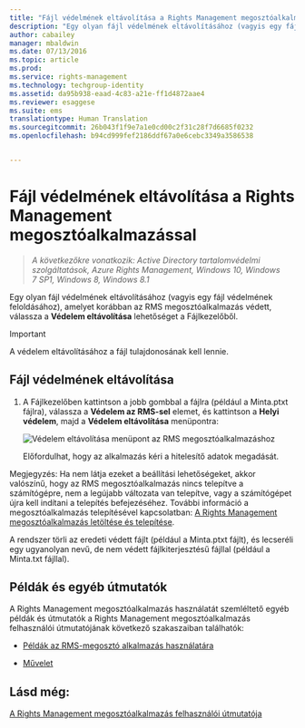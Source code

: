 ```yaml
---
title: "Fájl védelmének eltávolítása a Rights Management megosztóalkalmazással | Azure RMS"
description: "Egy olyan fájl védelmének eltávolításához (vagyis egy fájl védelmének feloldásához), amelyet korábban az RMS megosztóalkalmazás védett, válassza a Védelem eltávolítása lehetőséget a Fájlkezelőből."
author: cabailey
manager: mbaldwin
ms.date: 07/13/2016
ms.topic: article
ms.prod: 
ms.service: rights-management
ms.technology: techgroup-identity
ms.assetid: da95b938-eaad-4c83-a21e-ff1d4872aae4
ms.reviewer: esaggese
ms.suite: ems
translationtype: Human Translation
ms.sourcegitcommit: 26b043f1f9e7a1e0cd00c2f31c28f7d6685f0232
ms.openlocfilehash: b94cd999fef2186ddf67a0e6cebc3349a3586538


---
```


# Fájl védelmének eltávolítása a Rights Management megosztóalkalmazással

>*A következőkre vonatkozik: Active Directory tartalomvédelmi szolgáltatások, Azure Rights Management, Windows 10, Windows 7 SP1, Windows 8, Windows 8.1*

Egy olyan fájl védelmének eltávolításához (vagyis egy fájl védelmének feloldásához), amelyet korábban az RMS megosztóalkalmazás védett, válassza a **Védelem eltávolítása** lehetőséget a Fájlkezelőből.

> [!IMPORTANT]
> A védelem eltávolításához a fájl tulajdonosának kell lennie.

## Fájl védelmének eltávolítása

1.  A Fájlkezelőben kattintson a jobb gombbal a fájlra (például a Minta.ptxt fájlra), válassza a **Védelem az RMS-sel** elemet, és kattintson a **Helyi védelem**, majd a **Védelem eltávolítása** menüpontra:

    ![Védelem eltávolítása menüpont az RMS megosztóalkalmazáshoz](../media/ADRMS_MSRMSApp_RemoveProtection.png)

    Előfordulhat, hogy az alkalmazás kéri a hitelesítő adatok megadását.

Megjegyzés: Ha nem látja ezeket a beállítási lehetőségeket, akkor valószínű, hogy az RMS megosztóalkalmazás nincs telepítve a számítógépre, nem a legújabb változata van telepítve, vagy a számítógépet újra kell indítani a telepítés befejezéséhez. További információ a megosztóalkalmazás telepítésével kapcsolatban: [A Rights Management megosztóalkalmazás letöltése és telepítése](install-sharing-app.md).

A rendszer törli az eredeti védett fájlt (például a Minta.ptxt fájlt), és lecseréli egy ugyanolyan nevű, de nem védett fájlkiterjesztésű fájllal (például a Minta.txt fájllal).

## Példák és egyéb útmutatók
A Rights Management megosztóalkalmazás használatát szemléltető egyéb példák és útmutatók a Rights Management megosztóalkalmazás felhasználói útmutatójának következő szakaszaiban találhatók:

-   [Példák az RMS-megosztó alkalmazás használatára](sharing-app-user-guide.md#examples-for-using-the-rms-sharing-application)

-   [Művelet](sharing-app-user-guide.md#what-do-you-want-to-do)

## Lásd még:
[A Rights Management megosztóalkalmazás felhasználói útmutatója](sharing-app-user-guide.md)



<!--HONumber=Aug16_HO4-->


